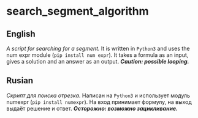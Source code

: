 # search_segment_algorithm
## English
*A script for searching for a segment.* It is written in `Python3` and uses the num expr module (`pip install num expr`). It takes a formula as an input, gives a solution and an answer as an output. __*Caution: possible looping.*__
## Rusian
*Скрипт для поиска отрезка.* Написан на `Python3` и использует модуль numexpr (`pip install numexpr`). На вход принимает формулу, на выход выдаёт решение и ответ. __*Осторожно: возможно зацикливание.*__ 
